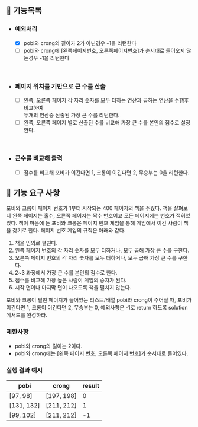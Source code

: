 ## 📌 기능목록
- ### 예외처리
  - [x] pobi와 crong의 길이가 2가 아닌경우 -1을 리턴한다
  - [ ] pobi와 crong에 [왼쪽페이지번호, 오른쪽페이지번호]가 순서대로 들어오지 않는경우 -1을 리턴한다

<br/>

- ### 페이지 위치를 기반으로 큰 수를 산출
  - [ ] 왼쪽, 오른쪽 페이지 각 자리 숫자를 모두 더하는 연산과 곱하는 연산을 수행후 비교하여 <br> 두개의 연산중 산출된 가장 큰 수를 리턴한다.
  - [ ] 왼쪽, 오른쪽 페이지 별로 산출된 수를 비교해 가장 큰 수를 본인의 점수로 설정한다.

<br/>

- ### 큰수를 비교해 출력
  - [ ] 점수를 비교해 포비가 이긴다면 1, 크롱이 이긴다면 2, 무승부는 0을 리턴한다.



## 🚀 기능 요구 사항

포비와 크롱이 페이지 번호가 1부터 시작되는 400 페이지의 책을 주웠다. 책을 살펴보니 왼쪽 페이지는 홀수, 오른쪽 페이지는 짝수 번호이고 모든 페이지에는 번호가 적혀있었다. 책이 마음에 든 포비와 크롱은 페이지 번호 게임을 통해 게임에서 이긴 사람이 책을 갖기로 한다. 페이지 번호 게임의 규칙은 아래와 같다.

1. 책을 임의로 펼친다.
2. 왼쪽 페이지 번호의 각 자리 숫자를 모두 더하거나, 모두 곱해 가장 큰 수를 구한다.
3. 오른쪽 페이지 번호의 각 자리 숫자를 모두 더하거나, 모두 곱해 가장 큰 수를 구한다.
4. 2~3 과정에서 가장 큰 수를 본인의 점수로 한다.
5. 점수를 비교해 가장 높은 사람이 게임의 승자가 된다.
6. 시작 면이나 마지막 면이 나오도록 책을 펼치지 않는다.

포비와 크롱이 펼친 페이지가 들어있는 리스트/배열 pobi와 crong이 주어질 때, 포비가 이긴다면 1, 크롱이 이긴다면 2, 무승부는 0, 예외사항은 -1로 return 하도록 solution 메서드를 완성하라.



### 제한사항

- pobi와 crong의 길이는 2이다.
- pobi와 crong에는 [왼쪽 페이지 번호, 오른쪽 페이지 번호]가 순서대로 들어있다.

### 실행 결과 예시

| pobi | crong | result |
| --- | --- | --- |
| [97, 98] | [197, 198] | 0 |
| [131, 132] | [211, 212] | 1 |
| [99, 102] | [211, 212] | -1 |
